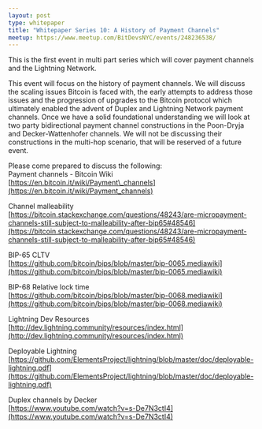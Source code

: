 ```yaml
---
layout: post
type: whitepaper
title: "Whitepaper Series 10: A History of Payment Channels"
meetup: https://www.meetup.com/BitDevsNYC/events/248236538/
---
```


This is the first event in multi part series which will cover payment channels and the Lightning Network.

This event will focus on the history of payment channels. We will discuss the scaling issues Bitcoin is faced with, the early attempts to address those issues and the progression of upgrades to the Bitcoin protocol which ultimately enabled the advent of Duplex and Lightning Network payment channels. Once we have a solid foundational understanding we will look at two party bidirectional payment channel constructions in the Poon-Dryja and Decker-Wattenhofer channels. We will not be discussing their constructions in the multi-hop scenario, that will be reserved of a future event.

Please come prepared to discuss the following:  
Payment channels - Bitcoin Wiki  
[https://en.bitcoin.it/wiki/Payment\_channels](https://en.bitcoin.it/wiki/Payment_channels)

Channel malleability  
[https://bitcoin.stackexchange.com/questions/48243/are-micropayment-channels-still-subject-to-malleability-after-bip65#48546](https://bitcoin.stackexchange.com/questions/48243/are-micropayment-channels-still-subject-to-malleability-after-bip65#48546)

BIP-65 CLTV  
[https://github.com/bitcoin/bips/blob/master/bip-0065.mediawiki](https://github.com/bitcoin/bips/blob/master/bip-0065.mediawiki)

BIP-68 Relative lock time  
[https://github.com/bitcoin/bips/blob/master/bip-0068.mediawiki](https://github.com/bitcoin/bips/blob/master/bip-0068.mediawiki)

Lightning Dev Resources  
[http://dev.lightning.community/resources/index.html](http://dev.lightning.community/resources/index.html)

Deployable Lightning  
[https://github.com/ElementsProject/lightning/blob/master/doc/deployable-lightning.pdf](https://github.com/ElementsProject/lightning/blob/master/doc/deployable-lightning.pdf)

Duplex channels by Decker  
[https://www.youtube.com/watch?v=s-De7N3ctI4](https://www.youtube.com/watch?v=s-De7N3ctI4)
